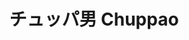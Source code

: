 ---
title: チュッパ男 Chuppao
category: paintings
series: simple
year: 2011
image: chuppao.jpg
size: 
materials: oil on canvas
---